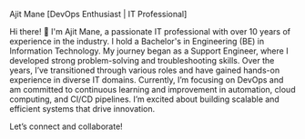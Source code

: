 Ajit Mane [DevOps Enthusiast | IT Professional]

Hi there! 👋 I'm Ajit Mane, a passionate IT professional with over 10 years of experience in the industry. I hold a Bachelor's in Engineering (BE) in Information Technology. My journey began as a Support Engineer, where I developed strong problem-solving and troubleshooting skills. Over the years, I’ve transitioned through various roles and have gained hands-on experience in diverse IT domains. Currently, I’m focusing on DevOps and am committed to continuous learning and improvement in automation, cloud computing, and CI/CD pipelines. I’m excited about building scalable and efficient systems that drive innovation.

Let’s connect and collaborate!
